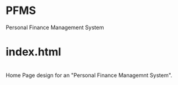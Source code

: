 # PFMS
Personal Finance Management System 

# index.html
<br />
Home Page design for an "Personal Finance Managemnt System".
